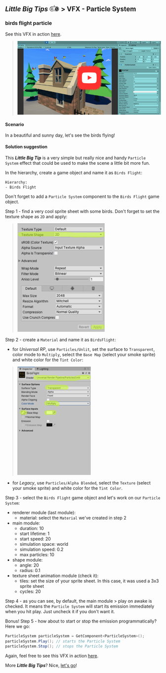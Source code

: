 ## _**Little Big Tips**_ ![Joystick](https://raw.githubusercontent.com/alissin/alissin.github.io/master/images/joystick.png) > VFX - Particle System

### birds flight particle

See this VFX in action [here](https://youtu.be/zzY0PzaFKow).

> [![birds flight particle](./birds-flight-particle_small.png)](https://youtu.be/zzY0PzaFKow)

#### Scenario
In a beautiful and sunny day, let's see the birds flying!

#### Solution suggestion
This _**Little Big Tip**_ is a very simple but really nice and handy `Particle System` effect that could be used to make the scene a little bit more fun.

In the hierarchy, create a game object and name it as `Birds Flight`:

```
Hierarchy:
- Birds Flight
```

Don't forget to add a `Particle System` component to the `Birds Flight` game object.

Step 1 - find a very cool sprite sheet with some birds. Don't forget to set the texture shape as `2D` and apply:

> ![2d-texture](../_common-images/2d-texture.png)

Step 2 - create a `Material` and name it as `BirdsFlight`:
* for _Universal RP_, use `Particles/Unlit`, set the surface to `Transparent`, color mode to `Multiply`, select the `Base Map` (select your smoke sprite) and white color for the `Tint Color`:

> ![material](./material.png)

* for _Legacy_, use `Particles/Alpha Blended`, select the `Texture` (select your smoke sprite) and white color for the `Tint Color`.

Step 3 - select the `Birds Flight` game object and let's work on our `Particle System`:
* renderer module (last module):
    * material: select the `Material` we've created in step 2
* main module:
    * duration: 10
    * start lifetime: 1
    * start speed: 20
    * simulation space: world
    * simulation speed: 0.2
    * max particles: 10
* shape module:
    * angle: 20
    * radius: 0.1
* texture sheet animation module (check it):
    * tiles: set the size of your sprite sheet. In this case, it was used a 3x3 sprite sheet
    * cycles: 20

Step 4 - as you can see, by default, the main module > play on awake is checked. It means the `Particle System` will start its emission immediately when you hit play. Just uncheck it if you don't want it.

Bonus! Step 5 - how about to start or stop the emission programmatically? Here we go:

```csharp
ParticleSystem particleSystem = GetComponent<ParticleSystem>();
particleSystem.Play(); // starts the Particle System
particleSystem.Stop(); // stops the Particle System
```

Again, feel free to see this VFX in action [here](https://youtu.be/zzY0PzaFKow).

More _**Little Big Tips**_? Nice, [let's go](https://github.com/alissin/little-big-tips)!